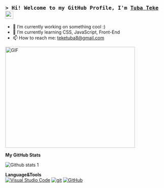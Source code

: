 ### <samp>&gt; Hi! Welcome to my GitHub Profile, I'm <a href="https://gkassym.netlify.app" target="_blank">Tuba Teke</a> <img src="https://media.giphy.com/media/hvRJCLFzcasrR4ia7z/giphy.gif" width="25"> </samp>



<!-- HEAD -->

- 🔭 I’m currently working on something cool :)
- 🌱 I’m currently learning CSS, JavaScript, Front-End
- 📫 How to reach me: teketuba8@gmail.com

<!-- - ⚡ Fun fact: ... -->
<!-- - 👯 I’m looking to collaborate on ... -->
<!-- - 🤔 I’m looking for help with ... -->
<!-- - 💬 Ask me about anything, I am happy to that -->
<!-- - 😄 Pronouns: ...-->

<img align="align" alt="GIF" src="https://github.com/Gapur/Gapur/blob/main/assets/coding.gif?raw=true" width="408" height="318" />

**My GitHub Stats**

![Github stats 1](https://github-readme-stats.vercel.app/api?username=tubateke&show_icons=true&theme=gradient) 

**Language&Tools**
<br>
[![Visual Studio Code](https://img.shields.io/badge/--007ACC?logo=visual%20studio%20code&logoColor=ffffff)](https://code.visualstudio.com/)
[![git](https://img.shields.io/badge/--F05032?logo=git&logoColor=ffffff)](http://git-scm.com/)
[![GitHub](https://img.shields.io/badge/--181717?logo=github&logoColor=ffffff)](https://github.com/)
